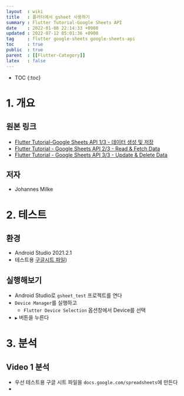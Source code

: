 ```yaml
---
layout  : wiki
title   : 플러터에서 gsheet 사용하기  
summary : Flutter Tutorial-Google Sheets API 
date    : 2022-01-08 22:14:33 +0900
updated : 2022-07-12 05:01:36 +0900
tag     : flutter google-sheets google-sheets-api 
toc     : true
public  : true
parent  : [[Flutter-Category]] 
latex   : false
---
```

* TOC
{:toc}

# 1. 개요

## 원본 링크

* [Flutter Tutorial-Google Sheets API 1/3 - 데이터 생성 및 저장](https://youtu.be/3UJ6RnWTGIY)
* [Flutter Tutorial - Google Sheets API 2/3 - Read & Fetch Data](https://youtu.be/qAEb7VytWP8)
* [Flutter Tutorial - Google Sheets API 3/3 - Update & Delete Data](https://youtu.be/7RBMsjgAocs)

## 저자

* Johannes Milke

# 2. 테스트

## 환경

* Android Studio 2021.2.1
* 테스트용 [구글시트 파일](https://docs.google.com/spreadsheets/d/1kiTn_NRbACqE0stqy-x4kA7G_jrZaSu6A96ccKMzzhA/edit#gid=0)) 

## 실행해보기

* Android Studio로 `gsheet_test` 프로젝트를 연다
* `Device Manager`를 실행하고
  * `Flutter Device Selection` 옵션창에서 Device를 선택
* `▶` 버튼을 누른다

# 3. 분석

## Video 1 분석

* 우선 테스트용 구글 시트 파일을 `docs.google.com/spreadsheets`에 만든다
* 
